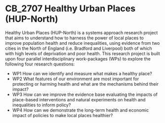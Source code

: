# CB_2707 Healthy Urban Places (HUP-North)

Healthy Urban Places (HUP-North) is a systems approach research project that aims to understand how to harness the power of local places to improve population health and reduce inequalities, using evidence from two cities in the North of England (i.e. Bradford and Liverpool) both of which with high levels of deprivation and poor health. This research project is built upon four parallel interdisciplinary work-packages (WPs) to explore the following four research questions: 
* WP1 How can we identify and measure what makes a healthy place? 
* WP2 What features of our environment are most important for protecting or harming health and what are the mechanisms behind their impact? 
* WP3 How can we improve the evidence base evaluating the impacts of place-based interventions and natural experiments on health and inequalities to inform policy? 
* WP4 How can we demonstrate the long-term health and economic impact of policies to make local places healthier? 
